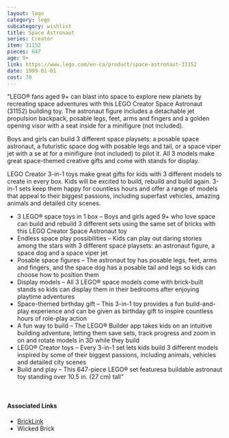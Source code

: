```yaml
---
layout: lego
category: lego
subcategory: wishlist
title: Space Astronaut
series: Creator
item: 31152
pieces: 647
age: 9+
link: https://www.lego.com/en-ca/product/space-astronaut-31152
date: 1999-01-01
cost: 70
---
```


"LEGO® fans aged 9+ can blast into space to explore new planets by recreating space adventures with this LEGO Creator Space Astronaut (31152) building toy. The astronaut figure includes a detachable jet propulsion backpack, posable legs, feet, arms and fingers and a golden opening visor with a seat inside for a minifigure (not included).

Boys and girls can build 3 different space playsets: a posable space astronaut, a futuristic space dog with posable legs and tail, or a space viper jet with a se at for a minifigure (not included) to pilot it. All 3 models make great space-themed creative gifts and come with stands for display.

LEGO Creator 3-in-1 toys make great gifts for kids with 3 different models to create in every box. Kids will be excited to build, rebuild and build again. 3-in-1 sets keep them happy for countless hours and offer a range of models that appeal to their biggest passions, including superfast vehicles, amazing animals and detailed city scenes.

* 3 LEGO® space toys in 1 box – Boys and girls aged 9+ who love space can build and rebuild 3 different sets using the same set of bricks with this LEGO Creator Space Astronaut toy
* Endless space play possibilities – Kids can play out daring stories among the stars with 3 different space playsets: an astronaut figure, a space dog and a space viper jet
* Posable space figures – The astronaut toy has posable legs, feet, arms and fingers, and the space dog has a posable tail and legs so kids can choose how to position them
* Display models – All 3 LEGO® space models come with brick-built stands so kids can display them in their bedrooms after enjoying playtime adventures
* Space-themed birthday gift – This 3-in-1 toy provides a fun build-and-play experience and can be given as birthday gift to inspire countless hours of role-play action
* A fun way to build – The LEGO® Builder app takes kids on an intuitive building adventure, letting them save sets, track progress and zoom in on and rotate models in 3D while they build
* LEGO® Creator toys – Every 3-in-1 set lets kids build 3 different models inspired by some of their biggest passions, including animals, vehicles and detailed city scenes
* Build and play – This 647-piece LEGO® set featuresa buildable astronaut toy standing over 10.5 in. (27 cm) tall"

<br>

#### Associated Links

* [BrickLink](https://www.bricklink.com/v2/catalog/catalogitem.page?S=31152-1)
* Wicked Brick
